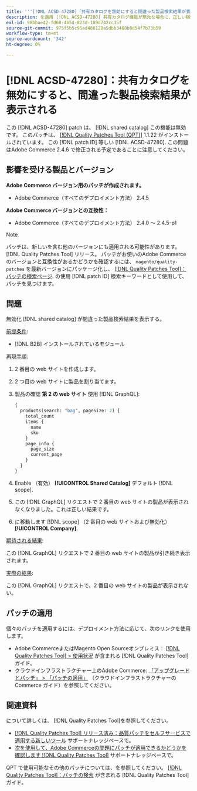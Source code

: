 ```yaml
---
title: '''[!DNL ACSD-47280]「共有カタログを無効にすると間違った製品検索結果が表示される」'
description: を適用 [!DNL ACSD-47280] 共有カタログ機能が無効な場合に、正しい検索結果が表示されるように修正するパッチ。
exl-id: 98bbae42-fd68-4b54-823d-189d742cc35f
source-git-commit: 975f5b5c95ad488128a5dbb3488b8d54f7b73b59
workflow-type: tm+mt
source-wordcount: '342'
ht-degree: 0%

---
```


# [!DNL ACSD-47280]：共有カタログを無効にすると、間違った製品検索結果が表示される

この [!DNL ACSD-47280] patch は、 [!DNL shared catalog] この機能は無効です。 このパッチは、 [[!DNL Quality Patches Tool (QPT)]](/help/announcements/adobe-commerce-announcements/magento-quality-patches-released-new-tool-to-self-serve-quality-patches.md) 1.1.22 がインストールされています。 この [!DNL patch ID] 等しい [!DNL ACSD-47280]. この問題はAdobe Commerce 2.4.6 で修正される予定であることに注意してください。

## 影響を受ける製品とバージョン

**Adobe Commerce バージョン用のパッチが作成されます。**
* Adobe Commerce（すべてのデプロイメント方法） 2.4.5

**Adobe Commerce バージョンとの互換性：**
* Adobe Commerce（すべてのデプロイメント方法） 2.4.0 ～ 2.4.5-p1

>[!NOTE]
>
>パッチは、新しいを含む他のバージョンにも適用される可能性があります。 [!DNL Quality Patches Tool] リリース。 パッチがお使いのAdobe Commerceのバージョンと互換性があるかどうかを確認するには、 `magento/quality-patches` を最新バージョンにパッケージ化し、 [[!DNL Quality Patches Tool]：パッチの検索ページ](https://experienceleague.adobe.com/tools/commerce-quality-patches/index.html). の使用 [!DNL patch ID] 検索キーワードとして使用して、パッチを見つけます。

## 問題

無効化 [!DNL shared catalog] が間違った製品検索結果を表示する。

<u>前提条件</u>:

* [!DNL B2B] インストールされているモジュール

<u>再現手順</u>:

1. 2 番目の web サイトを作成します。
1. 2 つ目の web サイトに製品を割り当てます。
1. 製品の確認 **第 2 の web サイト** 使用 [!DNL GraphQL]:

   ```GraphQL
   {
     products(search: "bag", pageSize: 2) {
       total_count
       items {
         name
         sku
       }
       page_info {
         page_size
         current_page
       }
     }
   }
   ```

1. Enable （有効） **[!UICONTROL Shared Catalog]** デフォルト [!DNL scope].
1. この [!DNL GraphQL] リクエストで 2 番目の web サイトの製品が表示されなくなりました。これは正しい結果です。
1. に移動します [!DNL scope] （2 番目の web サイトおよび無効化） **[!UICONTROL Company]**.

<u>期待される結果</u>:

この [!DNL GraphQL] リクエストで 2 番目の web サイトの製品が引き続き表示されます。

<u>実際の結果</u>:

この [!DNL GraphQL] リクエストで、2 番目の web サイトの製品が表示されない。

## パッチの適用

個々のパッチを適用するには、デプロイメント方法に応じて、次のリンクを使用します。

* Adobe CommerceまたはMagento Open Sourceオンプレミス： [[!DNL Quality Patches Tool] > 使用状況](https://experienceleague.adobe.com/docs/commerce-operations/tools/quality-patches-tool/usage.html) が含まれる [!DNL Quality Patches Tool] ガイド。
* クラウドインフラストラクチャー上のAdobe Commerce: [「アップグレードとパッチ」 > 「パッチの適用」](https://experienceleague.adobe.com/docs/commerce-cloud-service/user-guide/develop/upgrade/apply-patches.html) （クラウドインフラストラクチャーのCommerce ガイド）を参照してください。

## 関連資料

について詳しくは、 [!DNL Quality Patches Tool]を参照してください。

* [[!DNL Quality Patches Tool] リリース済み：品質パッチをセルフサービスで適用する新しいツール](/help/announcements/adobe-commerce-announcements/magento-quality-patches-released-new-tool-to-self-serve-quality-patches.md) サポートナレッジベースで。
* [次を使用して、Adobe Commerceの問題にパッチが適用できるかどうかを確認します [!DNL Quality Patches Tool]](/help/support-tools/patches-available-in-qpt-tool/check-patch-for-magento-issue-with-magento-quality-patches.md) サポートナレッジベースで。

QPT で使用可能なその他のパッチについては、を参照してください。 [[!DNL Quality Patches Tool]：パッチの検索](https://experienceleague.adobe.com/tools/commerce-quality-patches/index.html) が含まれる [!DNL Quality Patches Tool] ガイド。
